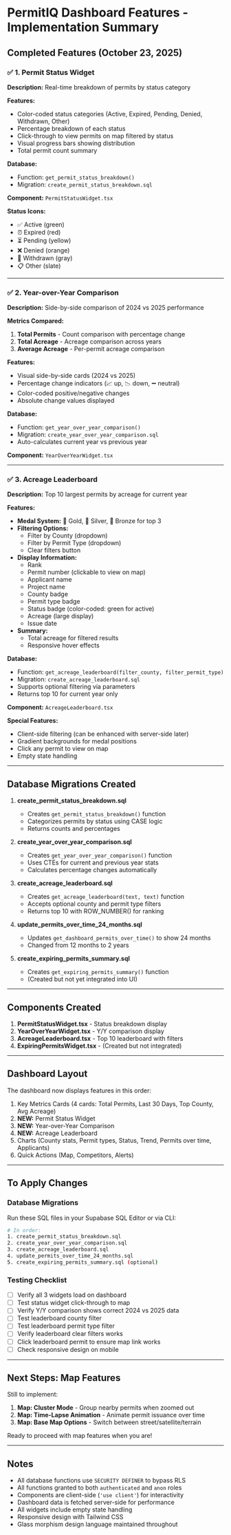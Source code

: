 # PermitIQ Dashboard Features - Implementation Summary

## Completed Features (October 23, 2025)

### ✅ 1. Permit Status Widget
**Description:** Real-time breakdown of permits by status category

**Features:**
- Color-coded status categories (Active, Expired, Pending, Denied, Withdrawn, Other)
- Percentage breakdown of each status
- Click-through to view permits on map filtered by status
- Visual progress bars showing distribution
- Total permit count summary

**Database:** 
- Function: `get_permit_status_breakdown()`
- Migration: `create_permit_status_breakdown.sql`

**Component:** `PermitStatusWidget.tsx`

**Status Icons:**
- ✅ Active (green)
- ⏰ Expired (red)
- ⏳ Pending (yellow)
- ❌ Denied (orange)
- 🚫 Withdrawn (gray)
- 📋 Other (slate)

---

### ✅ 2. Year-over-Year Comparison
**Description:** Side-by-side comparison of 2024 vs 2025 performance

**Metrics Compared:**
1. **Total Permits** - Count comparison with percentage change
2. **Total Acreage** - Acreage comparison across years
3. **Average Acreage** - Per-permit acreage comparison

**Features:**
- Visual side-by-side cards (2024 vs 2025)
- Percentage change indicators (📈 up, 📉 down, ➖ neutral)
- Color-coded positive/negative changes
- Absolute change values displayed

**Database:**
- Function: `get_year_over_year_comparison()`
- Migration: `create_year_over_year_comparison.sql`
- Auto-calculates current year vs previous year

**Component:** `YearOverYearWidget.tsx`

---

### ✅ 3. Acreage Leaderboard
**Description:** Top 10 largest permits by acreage for current year

**Features:**
- **Medal System:** 🥇 Gold, 🥈 Silver, 🥉 Bronze for top 3
- **Filtering Options:**
  - Filter by County (dropdown)
  - Filter by Permit Type (dropdown)
  - Clear filters button
- **Display Information:**
  - Rank
  - Permit number (clickable to view on map)
  - Applicant name
  - Project name
  - County badge
  - Permit type badge
  - Status badge (color-coded: green for active)
  - Acreage (large display)
  - Issue date
- **Summary:**
  - Total acreage for filtered results
  - Responsive hover effects

**Database:**
- Function: `get_acreage_leaderboard(filter_county, filter_permit_type)`
- Migration: `create_acreage_leaderboard.sql`
- Supports optional filtering via parameters
- Returns top 10 for current year only

**Component:** `AcreageLeaderboard.tsx`

**Special Features:**
- Client-side filtering (can be enhanced with server-side later)
- Gradient backgrounds for medal positions
- Click any permit to view on map
- Empty state handling

---

## Database Migrations Created

1. **create_permit_status_breakdown.sql**
   - Creates `get_permit_status_breakdown()` function
   - Categorizes permits by status using CASE logic
   - Returns counts and percentages

2. **create_year_over_year_comparison.sql**
   - Creates `get_year_over_year_comparison()` function
   - Uses CTEs for current and previous year stats
   - Calculates percentage changes automatically

3. **create_acreage_leaderboard.sql**
   - Creates `get_acreage_leaderboard(text, text)` function
   - Accepts optional county and permit type filters
   - Returns top 10 with ROW_NUMBER() for ranking

4. **update_permits_over_time_24_months.sql**
   - Updates `get_dashboard_permits_over_time()` to show 24 months
   - Changed from 12 months to 2 years

5. **create_expiring_permits_summary.sql**
   - Creates `get_expiring_permits_summary()` function
   - (Created but not yet integrated into UI)

---

## Components Created

1. **PermitStatusWidget.tsx** - Status breakdown display
2. **YearOverYearWidget.tsx** - Y/Y comparison display
3. **AcreageLeaderboard.tsx** - Top 10 leaderboard with filters
4. **ExpiringPermitsWidget.tsx** - (Created but not integrated)

---

## Dashboard Layout

The dashboard now displays features in this order:
1. Key Metrics Cards (4 cards: Total Permits, Last 30 Days, Top County, Avg Acreage)
2. **NEW:** Permit Status Widget
3. **NEW:** Year-over-Year Comparison
4. **NEW:** Acreage Leaderboard
5. Charts (County stats, Permit types, Status, Trend, Permits over time, Applicants)
6. Quick Actions (Map, Competitors, Alerts)

---

## To Apply Changes

### Database Migrations
Run these SQL files in your Supabase SQL Editor or via CLI:
```bash
# In order:
1. create_permit_status_breakdown.sql
2. create_year_over_year_comparison.sql
3. create_acreage_leaderboard.sql
4. update_permits_over_time_24_months.sql
5. create_expiring_permits_summary.sql (optional)
```

### Testing Checklist
- [ ] Verify all 3 widgets load on dashboard
- [ ] Test status widget click-through to map
- [ ] Verify Y/Y comparison shows correct 2024 vs 2025 data
- [ ] Test leaderboard county filter
- [ ] Test leaderboard permit type filter
- [ ] Verify leaderboard clear filters works
- [ ] Click leaderboard permit to ensure map link works
- [ ] Check responsive design on mobile

---

## Next Steps: Map Features

Still to implement:
1. **Map: Cluster Mode** - Group nearby permits when zoomed out
2. **Map: Time-Lapse Animation** - Animate permit issuance over time
3. **Map: Base Map Options** - Switch between street/satellite/terrain

Ready to proceed with map features when you are!

---

## Notes

- All database functions use `SECURITY DEFINER` to bypass RLS
- All functions granted to both `authenticated` and `anon` roles
- Components are client-side (`'use client'`) for interactivity
- Dashboard data is fetched server-side for performance
- All widgets include empty state handling
- Responsive design with Tailwind CSS
- Glass morphism design language maintained throughout
